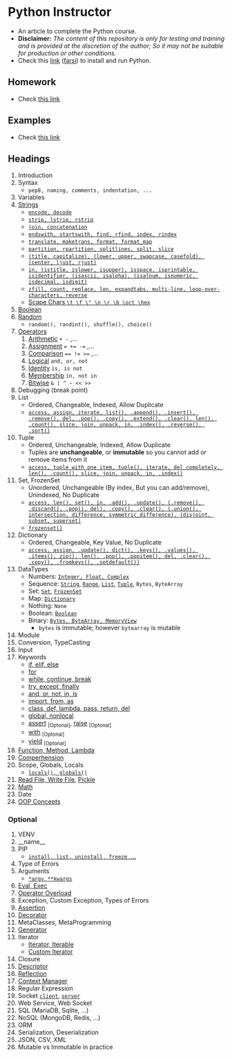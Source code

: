 # Python Instructor

- An article to complete the Python course.
- **Disclaimer:** _The content of this repository is only for testing and training and is provided at the discretion of the author; So it may not be suitable for production or other conditions._
- Check this [link](/lessons/python/installation/README.md) ([farsi](/lessons/python/installation/README-FARSI.md)) to install and run Python.

## Homework

- Check [this link](/README-PYTHON-HOMEWORKS.md)

## Examples

- Check [this link](/README-PYTHON-EXAMPLES.md)

## Headings

1. Introduction
1. Syntax
   - `pep8, naming, comments, indentation, ...`
1. Variables
1. [Strings](/lessons/python/concepts/string)
   - [`encode, decode`](/lessons/python/concepts/string/encode-string.py)
   - [`strip, lstrip, rstrip`](/lessons/python/concepts/string/trim-string.py)
   - [`join, concatenation`](/lessons/python/concepts/string/concat-string.py)
   - [`endswith, startswith, find, rfind, index, rindex`](/lessons/python/concepts/string/search-string.py)
   - [`translate, maketrans, format, format_map`](/lessons/python/concepts/string/format-string.py)
   - [`partition, rpartition, splitlines, split, slice`](/lessons/python/concepts/string/split-string.py)
   - [`(title, capitalize), (lower, upper, swapcase, casefold), (center, ljust, rjust)`](/lessons/python/concepts/string/audit-string.py)
   - [`in, (istitle, islower, isupper), isspace, isprintable, isidentifier, (isascii, isalpha), (isalnum, isnumeric, isdecimal, isdigit)`](/lessons/python/concepts/string/check-string.py)
   - [`zfill, count, replace, len, expandtabs, multi-line, loop-over-characters, reverse`](/lessons/python/concepts/string/other-string-functions.py)
   - [Scape Chars `\t \f \" \n \r \b \oct \hex`](/lessons/python/concepts/string/scape-chars.py)
1. [Boolean](/lessons/python/concepts/boolean/boolean-concept.py)
1. [Random](/lessons/python/concepts/random/general-random-functions.py)
   - `random(), randint(), shuffle(), choice()`
1. [Operators](/lessons/python/concepts/operators)
   1. [Arithmetic](/lessons/python/concepts/operators/arithmetic-operators.py) `+ -` ,...
   2. [Assignment](/lessons/python/concepts/operators/assignment-operators.py) `= += -=` ,...
   3. [Comparison](/lessons/python/concepts/operators/comparison-operators.py) `== != >=` ,...
   4. [Logical](/lessons/python/concepts/operators/logical-operators.py) `and, or, not`
   5. [Identity](/lessons/python/concepts/operators/identity-operators.py) `is, is not`
   6. [Membership](/lessons/python/concepts/operators/membership-operators.py) `in, not in`
   7. [Bitwise](/lessons/python/concepts/operators/bitwise-operators.py) `& | ^ ~ << >>`
1. Debugging (break point)
1. List
   - Ordered, Changeable, Indexed, Allow Duplicate
   - [`access, assign, iterate, list(), .append(), .insert(), .remove(), del, .pop(), .copy(), .extend(), .clear(), len(), .count(), slice, join, unpack, in, .index(), .reverse(), .sort()`](/lessons/python/concepts/collections/list-access.py)
1. Tuple
   - Ordered, Unchangeable, Indexed, Allow Duplicate
   - Tuples are **unchangeable**, or **immutable** so you cannot add or remove items from it
   - [`access, tuple with one item, tuple(), iterate, del completely, len(), .count(), slice, join, unpack, in, .index()`](/lessons/python/concepts/collections/tuple-access.py)
1. Set, FrozenSet
   - Unordered, Unchangeable (By index, But you can add/remove), Unindexed, No Duplicate
   - [`access, len(), set(), in, .add(), .update(), (.remove(), .discard(), .pop(), del), .copy(), .clear(), (.union(), intersection, difference, symmetric_difference), (disjoint, subset, superset)`](/lessons/python/concepts/collections/set-access.py)
   - [`frozenset()`](/lessons/python/concepts/collections/set-frozen.py)
1. Dictionary
   - Ordered, Changeable, Key Value, No Duplicate
   - [`access, assign, .update(), dict(), .keys(), .values(), .items(), zip(), len(), .pop(), .popitem(), del, .clear(), .copy(), .fromkeys(), .setdefault())`](/lessons/python/concepts/collections/dict-access.py)
1. DataTypes
   - Numbers: [`Integer, Float, Complex`](/lessons/python/concepts/data-types/data-type-number.py)
   - Sequence: [`String`](/lessons/python/concepts/data-types/data-type-string.py), [`Range`](/lessons/python/concepts/data-types/data-type-range.py), [`List`](/lessons/python/concepts/collections/list-access.py), [`Tuple`](/lessons/python/concepts/collections/tuple-access.py.py), `Bytes`, `ByteArray`
   - Set: [`Set`](/lessons/python/concepts/collections/set-access.py), [`FrozenSet`](/lessons/python/concepts/collections/set-frozen.py)
   - Map: [`Dictionary`](/lessons/python/concepts/collections/dict-access.py)
   - Nothing: `None`
   - Boolean: [`Boolean`](/lessons/python/concepts/boolean/boolean-concept.py)
   - Binary: [`Bytes, ByteArray, MemoryView`](/lessons/python/concepts/data-types/data-type-bytes.py)
     - `bytes` is immutable; however `bytearray` is mutable
1. Module
1. Conversion, TypeCasting
1. Input
1. Keywords
   - [if, elif, else](/lessons/python/concepts/keywords/keywords-if-elif.py)
   - [for](/lessons/python/concepts/keywords/keywords-for.py)
   - [while, continue, break](/lessons/python/concepts/keywords/keywords-while.py)
   - [try, except, finally](/lessons/python/concepts/keywords/keywords-try-except.py)
   - [and, or, not, in, is](/lessons/python/concepts/keywords/keywords-and-or-not-in-is.py)
   - [import, from, as](/lessons/python/concepts/keywords/keywords-import.py)
   - [class, def, lambda, pass, return, del](/lessons/python/concepts/keywords/keywords-class-def-lambda-pass-ret-del.py)
   - [global, nonlocal](/lessons/python/concepts/keywords/keywords-scope.py)
   - [assert](/lessons/python/concepts/keywords/keywords-assert.py) <sub>[Optonal]</sub>, [raise](/lessons/python/concepts/keywords/keywords-raise.py) <sub>[Optonal]</sub>
   - [with](/lessons/python/concepts/keywords/keywords-with.py) <sub>[Optonal]</sub>
   - [yield](/lessons/python/concepts/keywords/keywords-yield.py) <sub>[Optonal]</sub>
1. [Function, Method, Lambda](/lessons/python/concepts/object-oriented/types-of-methods.py)
1. [Comperhension](/lessons/python/concepts/collections/comperhension.py)
1. Scope, Globals, Locals
   - [`locals(), globals()`](/lessons/python/concepts/variables/scope.py)
1. [Read File, Write File](/lessons/python/examples/read-write-file.py), [Pickle](/lessons/python/examples/read-write-pickle.py)
1. [Math](/lessons/python/examples/test-math.py)
1. Date
1. [OOP Concepts](/lessons/python/concepts/object-oriented/object-oriented.py)

### Optional

1. VENV
1. \_\_name\_\_
1. PIP
   - [`install, list, uninstall, freeze`, ...](/lessons/python/installation/README-PIP.md)
1. Type of Errors
1. Arguments
   - [`*argv`, `**kwargs`](/lessons/python/concepts/advanced/argv-kwargs.py)
1. [Eval, Exec](/lessons/python/concepts/advanced/eval-exec.py)
1. [Operator Overload](/lessons/python/concepts/operators/operator-overload.py)
1. Exception, Custom Exception, Types of Errors
1. [Assertion](/lessons/python/concepts/advanced/simple-assertion.py)
1. [Decorator](/lessons/python/concepts/advanced/simple-decorator.py)
1. MetaClasses, MetaProgramming
1. [Generator](/lessons/python/concepts/advanced/simple-generator.py)
1. Iterator
   - [Iterator, Iterable](/lessons/python/concepts/advanced/simple-iterator.py)
   - [Custom Iterator](/lessons/python/concepts/advanced/custom-iterator.py)
1. Closure
1. [Descriptor](/lessons/python/concepts/advanced/simple-descriptor.py)
1. [Reflection](/lessons/python/concepts/advanced/simple-reflection.py)
1. [Context Manager](/lessons/python/concepts/keywords/keywords-with.py)
1. Regular Expression
1. Socket [`client`](/lessons/python/examples/simple-socket-client.py), [`server`](/lessons/python/examples/simple-socket-server.py)
1. Web Service, Web Socket
1. SQL (MariaDB, Sqlite, ...)
1. NoSQL (MongoDB, Redis, ...)
1. ORM
1. Serialization, Deserialization
1. JSON, CSV, XML
1. Mutable vs Immutable in practice
